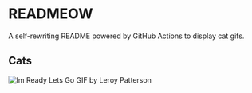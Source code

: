 # READMEOW

A self-rewriting README powered by GitHub Actions to display cat gifs.

## Cats

![Im Ready Lets Go GIF by Leroy Patterson](https://media3.giphy.com/media/CjmvTCZf2U3p09Cn0h/200.gif?cid=9acd02daadzsfo8ftvgo6ahgrj8akdiq3l7uth1y25ay39l4&ep=v1_gifs_search&rid=200.gif&ct=g)
